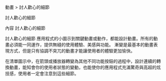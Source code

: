 動畫 > 討人歡心的細節


討人歡心的細節

內容
討人歡心的細節



討人歡心的細節
應用程式的小圖示到關鍵動畫或動作，都能設計動畫。所有的動畫必須能一同運作，提供無縫的使用體驗、美感與功能。
漸變是最基本的動畫表現方式，但是只有協調不突兀的動畫才能讓使用者的體驗更加愉快。


在清單圖示中，在箭頭或播放器轉變為其他不同功能按鈕的過程中，設計連續的轉換動畫，能知會你的使用者狀態的變動，也能使你的應用程式充滿驚奇與高超的炫技感，使用者一定會注意到這些細節。